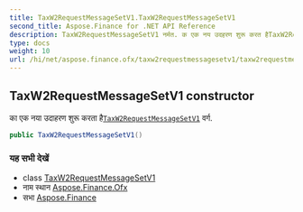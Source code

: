 ```yaml
---
title: TaxW2RequestMessageSetV1.TaxW2RequestMessageSetV1
second_title: Aspose.Finance for .NET API Reference
description: TaxW2RequestMessageSetV1 नर्मत. क एक नय उदहरण शुरू करत हैTaxW2RequestMessageSetV1 वर्ग.
type: docs
weight: 10
url: /hi/net/aspose.finance.ofx/taxw2requestmessagesetv1/taxw2requestmessagesetv1/
---
```

## TaxW2RequestMessageSetV1 constructor

का एक नया उदाहरण शुरू करता है[`TaxW2RequestMessageSetV1`](../) वर्ग.

```csharp
public TaxW2RequestMessageSetV1()
```

### यह सभी देखें

* class [TaxW2RequestMessageSetV1](../)
* नाम स्थान [Aspose.Finance.Ofx](../../taxw2requestmessagesetv1/)
* सभा [Aspose.Finance](../../../)


